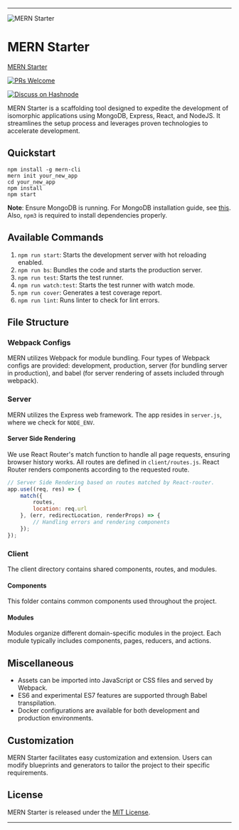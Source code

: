 
---

![MERN Starter](http://res.cloudinary.com/hashnode/image/upload/w_200/v1466495663/static_imgs/mern/v2/mernio-logo.png)

# MERN Starter

[MERN Starter](https://travis-ci.org/Hashnode/mern-starter.svg?branch=v2.0.0)

[![PRs Welcome](https://img.shields.io/badge/PRs-welcome-brightgreen.svg?style=flat-square)](http://makeapullrequest.com)

[![Discuss on Hashnode](https://hashnode.github.io/badges/mern.svg)](https://hashnode.com/n/mern)

MERN Starter is a scaffolding tool designed to expedite the development of isomorphic applications using MongoDB, Express, React, and NodeJS. It streamlines the setup process and leverages proven technologies to accelerate development.

## Quickstart

```
npm install -g mern-cli
mern init your_new_app
cd your_new_app
npm install
npm start
```

**Note**: Ensure MongoDB is running. For MongoDB installation guide, see [this](https://docs.mongodb.org/v3.0/installation/). Also, `npm3` is required to install dependencies properly.

## Available Commands

1. `npm run start`: Starts the development server with hot reloading enabled.
2. `npm run bs`: Bundles the code and starts the production server.
3. `npm run test`: Starts the test runner.
4. `npm run watch:test`: Starts the test runner with watch mode.
5. `npm run cover`: Generates a test coverage report.
6. `npm run lint`: Runs linter to check for lint errors.

## File Structure

### Webpack Configs

MERN utilizes Webpack for module bundling. Four types of Webpack configs are provided: development, production, server (for bundling server in production), and babel (for server rendering of assets included through webpack).

### Server

MERN utilizes the Express web framework. The app resides in `server.js`, where we check for `NODE_ENV`.

#### Server Side Rendering

We use React Router's match function to handle all page requests, ensuring browser history works. All routes are defined in `client/routes.js`. React Router renders components according to the requested route.

```js
// Server Side Rendering based on routes matched by React-router.
app.use((req, res) => {
    match({
        routes,
        location: req.url
    }, (err, redirectLocation, renderProps) => {
        // Handling errors and rendering components
    });
});
```

### Client

The client directory contains shared components, routes, and modules.

#### Components

This folder contains common components used throughout the project.

#### Modules

Modules organize different domain-specific modules in the project. Each module typically includes components, pages, reducers, and actions.

## Miscellaneous

- Assets can be imported into JavaScript or CSS files and served by Webpack.
- ES6 and experimental ES7 features are supported through Babel transpilation.
- Docker configurations are available for both development and production environments.

## Customization

MERN Starter facilitates easy customization and extension. Users can modify blueprints and generators to tailor the project to their specific requirements.

## License

MERN Starter is released under the [MIT License](http://www.opensource.org/licenses/MIT).

---

